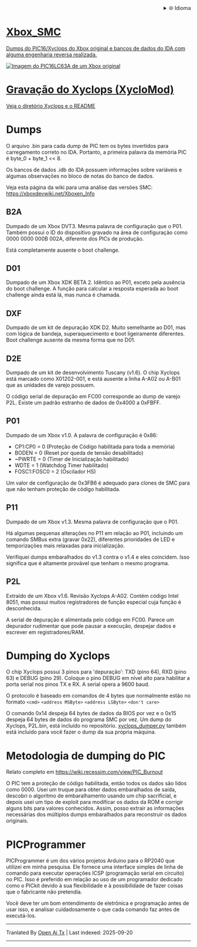 
<div align="right">
  <details>
    <summary >🌐 Idioma</summary>
    <div>
      <div align="center">
        <a href="https://openaitx.github.io/view.html?user=Prehistoricman&project=Xbox_SMC&lang=en">English</a>
        | <a href="https://openaitx.github.io/view.html?user=Prehistoricman&project=Xbox_SMC&lang=zh-CN">简体中文</a>
        | <a href="https://openaitx.github.io/view.html?user=Prehistoricman&project=Xbox_SMC&lang=zh-TW">繁體中文</a>
        | <a href="https://openaitx.github.io/view.html?user=Prehistoricman&project=Xbox_SMC&lang=ja">日本語</a>
        | <a href="https://openaitx.github.io/view.html?user=Prehistoricman&project=Xbox_SMC&lang=ko">한국어</a>
        | <a href="https://openaitx.github.io/view.html?user=Prehistoricman&project=Xbox_SMC&lang=hi">हिन्दी</a>
        | <a href="https://openaitx.github.io/view.html?user=Prehistoricman&project=Xbox_SMC&lang=th">ไทย</a>
        | <a href="https://openaitx.github.io/view.html?user=Prehistoricman&project=Xbox_SMC&lang=fr">Français</a>
        | <a href="https://openaitx.github.io/view.html?user=Prehistoricman&project=Xbox_SMC&lang=de">Deutsch</a>
        | <a href="https://openaitx.github.io/view.html?user=Prehistoricman&project=Xbox_SMC&lang=es">Español</a>
        | <a href="https://openaitx.github.io/view.html?user=Prehistoricman&project=Xbox_SMC&lang=it">Italiano</a>
        | <a href="https://openaitx.github.io/view.html?user=Prehistoricman&project=Xbox_SMC&lang=ru">Русский</a>
        | <a href="https://openaitx.github.io/view.html?user=Prehistoricman&project=Xbox_SMC&lang=pt">Português</a>
        | <a href="https://openaitx.github.io/view.html?user=Prehistoricman&project=Xbox_SMC&lang=nl">Nederlands</a>
        | <a href="https://openaitx.github.io/view.html?user=Prehistoricman&project=Xbox_SMC&lang=pl">Polski</a>
        | <a href="https://openaitx.github.io/view.html?user=Prehistoricman&project=Xbox_SMC&lang=ar">العربية</a>
        | <a href="https://openaitx.github.io/view.html?user=Prehistoricman&project=Xbox_SMC&lang=fa">فارسی</a>
        | <a href="https://openaitx.github.io/view.html?user=Prehistoricman&project=Xbox_SMC&lang=tr">Türkçe</a>
        | <a href="https://openaitx.github.io/view.html?user=Prehistoricman&project=Xbox_SMC&lang=vi">Tiếng Việt</a>
        | <a href="https://openaitx.github.io/view.html?user=Prehistoricman&project=Xbox_SMC&lang=id">Bahasa Indonesia</a>
        | <a href="https://openaitx.github.io/view.html?user=Prehistoricman&project=Xbox_SMC&lang=as">অসমীয়া</
      </div>
    </div>
  </details>
</div>

# Xbox_SMC
Dumps do PIC16/Xyclops do Xbox original e bancos de dados do IDA com alguma engenharia reversa realizada.

![Imagem do PIC16LC63A de um Xbox original](https://raw.githubusercontent.com/Prehistoricman/Xbox_SMC/master/pic16lc63a.jpg)

# Gravação do Xyclops (XycloMod)
Veja [o diretório Xyclops e o README](/Xyclops)

# Dumps
O arquivo .bin para cada dump de PIC tem os bytes invertidos para carregamento correto no IDA. Portanto, a primeira palavra da memória PIC é byte_0 + byte_1 << 8.

Os bancos de dados .idb do IDA possuem informações sobre variáveis e algumas observações no bloco de notas do banco de dados.

Veja esta página da wiki para uma análise das versões SMC: https://xboxdevwiki.net/Xboxen_Info

## B2A
Dumpado de um Xbox DVT3. Mesma palavra de configuração que o P01. Também possui o ID do dispositivo gravado na área de configuração como 0000 0000 000B 002A, diferente dos PICs de produção.

Está completamente ausente o boot challenge.

## D01
Dumpado de um Xbox XDK BETA 2. Idêntico ao P01, exceto pela ausência do boot challenge. A função para calcular a resposta esperada ao boot challenge ainda está lá, mas nunca é chamada.

## DXF
Dumpado de um kit de depuração XDK D2. Muito semelhante ao D01, mas com lógica de bandeja, superaquecimento e boot ligeiramente diferentes. Boot challenge ausente da mesma forma que no D01.

## D2E
Dumpado de um kit de desenvolvimento Tuscany (v1.6). O chip Xyclops está marcado como X01202-001, e está ausente a linha A-A02 ou A-B01 que as unidades de varejo possuem.

O código serial de depuração em FC00 corresponde ao dump de varejo P2L. Existe um padrão estranho de dados de 0x4000 a 0xFBFF.

## P01
Dumpado de um Xbox v1.0. A palavra de configuração é 0x86:
- CP1:CP0 = 0 (Proteção de Código habilitada para toda a memória)
- BODEN = 0 (Reset por queda de tensão desabilitado)
- ~PWRTE = 0 (Timer de Inicialização habilitado)
- WDTE = 1 (Watchdog Timer habilitado)
- FOSC1:FOSC0 = 2 (Oscilador HS)

Um valor de configuração de 0x3FB6 é adequado para clones de SMC para que não tenham proteção de código habilitada.

## P11
Dumpado de um Xbox v1.3. Mesma palavra de configuração que o P01.

Há algumas pequenas alterações no P11 em relação ao P01, incluindo um comando SMBus extra (gravar 0x22), diferentes prioridades de LED e temporizações mais relaxadas para inicialização.

Verifiquei dumps embaralhados do v1.3 contra o v1.4 e eles coincidem. Isso significa que é altamente provável que tenham o mesmo programa.

## P2L
Extraído de um Xbox v1.6. Revisão Xyclops A-A02. Contém código Intel 8051, mas possui muitos registradores de função especial cuja função é desconhecida.

A serial de depuração é alimentada pelo código em FC00. Parece um depurador rudimentar que pode pausar a execução, despejar dados e escrever em registradores/RAM.

# Dumping do Xyclops

O chip Xyclops possui 3 pinos para 'depuração': TXD (pino 64), RXD (pino 63) e DEBUG (pino 29). Coloque o pino DEBUG em nível alto para habilitar a porta serial nos pinos TX e RX. A serial opera a 9600 baud.

O protocolo é baseado em comandos de 4 bytes que normalmente estão no formato `<cmd>` `<address MSByte>` `<address LSByte>` `<don't care>`

O comando 0x14 despeja 64 bytes de dados da BIOS por vez e o 0x15 despeja 64 bytes de dados do programa SMC por vez. Um dump do Xyclops, P2L.bin, está incluído no repositório. [xyclops_dumper.py](/Xyclops/xyclops_dumper.py) também está incluído para você fazer o dump da sua própria máquina.

# Metodologia de dumping do PIC
Relato completo em https://wiki.recessim.com/view/PIC_Burnout

O PIC tem a proteção de código habilitada, então todos os dados são lidos como 0000. Usei um truque para obter dados embaralhados de saída, descobri o algoritmo de embaralhamento usando um chip sacrificial, e depois usei um tipo de exploit para modificar os dados da ROM e corrigir alguns bits para valores conhecidos. Assim, posso extrair as informações necessárias dos múltiplos dumps embaralhados para reconstruir os dados originais.

# PICProgrammer
PICProgrammer é um dos vários projetos Arduino para o RP2040 que utilizei em minha pesquisa. Ele fornece uma interface simples de linha de comando para executar operações ICSP (programação serial em circuito) no PIC. Isso é preferido em relação ao uso de um programador dedicado como o PICkit devido à sua flexibilidade e à possibilidade de fazer coisas que o fabricante não pretendia.

Você deve ter um bom entendimento de eletrônica e programação antes de usar isso, e analisar cuidadosamente o que cada comando faz antes de executá-los.


---

Tranlated By [Open Ai Tx](https://github.com/OpenAiTx/OpenAiTx) | Last indexed: 2025-09-20

---